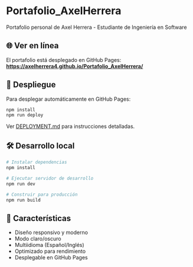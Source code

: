 # Portafolio_AxelHerrera

Portafolio personal de Axel Herrera - Estudiante de Ingeniería en Software

## 🌐 Ver en línea

El portafolio está desplegado en GitHub Pages:
**https://axelherrera4.github.io/Portafolio_AxelHerrera/**

## 🚀 Despliegue

Para desplegar automáticamente en GitHub Pages:

```bash
npm install
npm run deploy
```

Ver [DEPLOYMENT.md](./DEPLOYMENT.md) para instrucciones detalladas.

## 🛠️ Desarrollo local

```bash
# Instalar dependencias
npm install

# Ejecutar servidor de desarrollo
npm run dev

# Construir para producción
npm run build
```

## 🎨 Características

- Diseño responsivo y moderno
- Modo claro/oscuro
- Multiidioma (Español/Inglés)
- Optimizado para rendimiento
- Desplegable en GitHub Pages